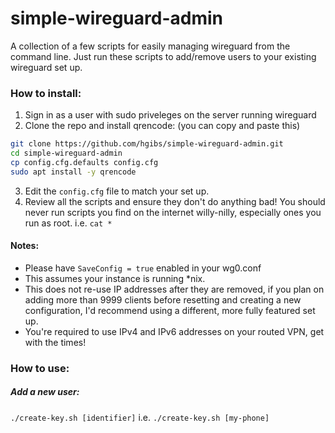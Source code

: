 # simple-wireguard-admin
A collection of a few scripts for easily managing wireguard from the command line. Just run these scripts to add/remove users to your 
existing wireguard set up.

### How to install:
1) Sign in as a user with sudo priveleges on the server running wireguard
2) Clone the repo and install qrencode: (you can copy and paste this)
```bash
git clone https://github.com/hgibs/simple-wireguard-admin.git
cd simple-wireguard-admin
cp config.cfg.defaults config.cfg
sudo apt install -y qrencode
```
3) Edit the `config.cfg` file to match your set up.
4) Review all the scripts and ensure they don't do anything bad! You should never run scripts you find on the internet willy-nilly, 
especially ones you run as root. i.e. `cat *`

#### Notes:
- Please have `SaveConfig = true` enabled in your wg0.conf
- This assumes your instance is running \*nix.
- This does not re-use IP addresses after they are removed, if you plan on adding more than 9999 clients before resetting and
creating a new configuration, I'd recommend using a different, more fully featured set up.
- You're required to use IPv4 and IPv6 addresses on your routed VPN, get with the times!

### How to use:
##### Add a new user:
`./create-key.sh [identifier]` i.e. `./create-key.sh [my-phone]`
